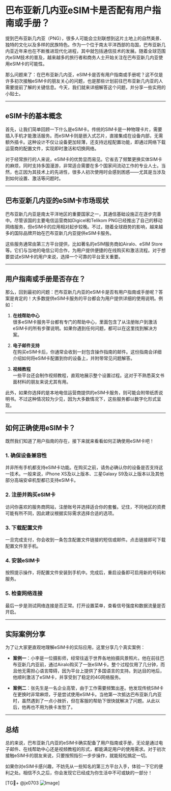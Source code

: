 # 巴布亚新几内亚eSIM卡是否配有用户指南或手册？

提到巴布亚新几内亚（PNG），很多人可能会立刻联想到这片土地上的自然美景、独特的文化以及多样的民族特色。作为一个位于南太平洋西部的岛国，巴布亚新几内亚近年来也在不断推进现代化进程，其中就包括通信技术的发展。随着全球范围内eSIM技术的普及，越来越多的旅行者和商务人士开始关注在巴布亚新几内亚使用eSIM卡的可能性。

那么问题来了：在巴布亚新几内亚，eSIM卡是否有用户指南或手册呢？这不仅是许多初次接触eSIM卡的朋友关心的问题，也是那些计划前往巴布亚新几内亚的人需要提前了解的关键信息。今天，我们就来详细解答这个问题，并分享一些实用的小贴士。

---

## eSIM卡的基本概念

首先，让我们简单回顾一下什么是eSIM卡。传统的SIM卡是一种物理卡片，需要插入手机才能激活服务。而eSIM卡则是嵌入式芯片，直接集成在设备内部，无需额外插卡。这种设计不仅让设备更加轻薄，还支持远程配置功能，即通过网络下载运营商的配置文件，实现即时激活和切换网络。

对于经常旅行的人来说，eSIM卡的优势显而易见。它省去了频繁更换实体SIM卡的麻烦，同时支持多国漫游，非常适合需要在多个国家间流动工作的专业人士。当然，也正因为其技术上的先进性，很多人初次使用时会感到困惑——尤其是当涉及到如何设置、激活等问题时。

---

## 巴布亚新几内亚的eSIM卡市场现状

巴布亚新几内亚是南太平洋地区的重要国家之一，其通信基础设施正在逐步完善中。尽管该国的主要电信运营商如Digicel和Telikom PNG已经推出了自己的移动网络服务，但eSIM卡的应用相对起步较晚。不过，随着全球趋势的影响，越来越多的国际品牌开始在巴布亚新几内亚提供eSIM卡服务。

这些服务通常由第三方平台提供，比如著名的eSIM服务商如Airalo、eSIM Store等。它们与当地的电信公司合作，为用户提供便捷的在线购买和激活流程。对于想要尝试eSIM卡的用户来说，选择一个可靠的平台至关重要。

---

## 用户指南或手册是否存在？

那么，回到最初的问题：巴布亚新几内亚的eSIM卡是否有用户指南或手册呢？答案是肯定的！大多数提供eSIM卡服务的平台都会为用户提供详细的使用说明。例如：

1. **在线帮助中心**  
   很多eSIM卡服务平台都有专门的帮助中心，里面包含了从注册账户到激活eSIM卡的所有步骤说明。如果你遇到任何问题，都可以在这里找到解决方案。

2. **电子邮件支持**  
   在购买eSIM卡后，你通常会收到一封包含操作指南的邮件。这份指南会详细介绍如何将eSIM卡配置到你的设备上，并附带常见问题解答。

3. **视频教程**  
   一些平台还会制作视频教程，直观地展示整个设置过程。这对于不熟悉英文书面材料的朋友来说尤其有用。

此外，如果你选择的是本地电信运营商提供的eSIM卡服务，则可能会附带纸质说明书。不过这种情况较为少见，因为大多数情况下，这些服务都以数字化形式呈现。

---

## 如何正确使用eSIM卡？

既然我们知道了用户指南的存在，接下来就来看看如何正确使用eSIM卡吧！

### 1. 确保设备兼容性  
并非所有手机都支持eSIM卡功能。在购买之前，请务必确认你的设备是否支持这一技术。一般来说，iPhone XS及以上版本、三星Galaxy S9及以上版本以及其他部分高端安卓机型都已支持eSIM卡。

### 2. 注册并购买eSIM卡  
访问你喜欢的服务商网站，注册账号并选择适合你的套餐。记住，不同地区的资费可能有所不同，因此建议根据实际需求选择合适的选项。

### 3. 下载配置文件  
一旦完成支付，你会收到一条包含配置文件链接的短信或邮件。点击链接即可下载配置文件至手机。

### 4. 安装eSIM卡  
按照提示操作，将配置文件安装到手机中。完成后，重启设备即可启用新的号码和服务。

### 5. 检查网络连接  
最后一步是测试网络连接是否正常。打开设置菜单，查看信号强度和数据流量是否开启。

---

## 实际案例分享

为了让大家更直观地理解eSIM卡的实际应用，这里分享几个真实案例：

- **案例一**：小李是一位摄影师，经常往返于世界各地拍摄风景照片。他在前往巴布亚新几内亚前，通过Airalo购买了一张eSIM卡。整个过程仅用了几分钟，而且他无需担心语言障碍，因为平台上提供了多国语言的支持。到达目的地后，他顺利激活了eSIM卡，并享受到了稳定的4G网络服务。

- **案例二**：张先生是一名企业高管，由于工作需要频繁出差。他发现传统SIM卡在更换时非常麻烦，于是尝试使用eSIM卡。当他第一次抵达巴布亚新几内亚时，虽然遇到了一点小挫折，但在客服的帮助下很快就解决了问题。从此以后，他再也不用为换卡发愁了。

---

## 总结

总的来说，巴布亚新几内亚的eSIM卡确实配备了用户指南或手册，无论是通过电子邮件、在线帮助中心还是视频教程的形式，都能满足用户的使用需求。对于初次接触eSIM卡的朋友来说，只要按照指引一步步操作，就能轻松搞定一切。

如果你对eSIM卡感兴趣，不妨先从一些知名的第三方平台入手，体验一下它的便利之处。相信不久之后，你会发现它已经成为你生活中不可或缺的一部分！

[TG💪+ @jx0703 ![Image](https://github.com/user-attachments/assets/dbca1d08-cadb-493c-b0ec-ad6f7a83f270)]